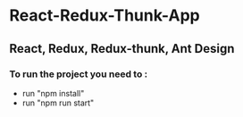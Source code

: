 # React-Redux-Thunk-App

## React, Redux, Redux-thunk, Ant Design

### To run the project you need to :
- run "npm install"
- run "npm run start"